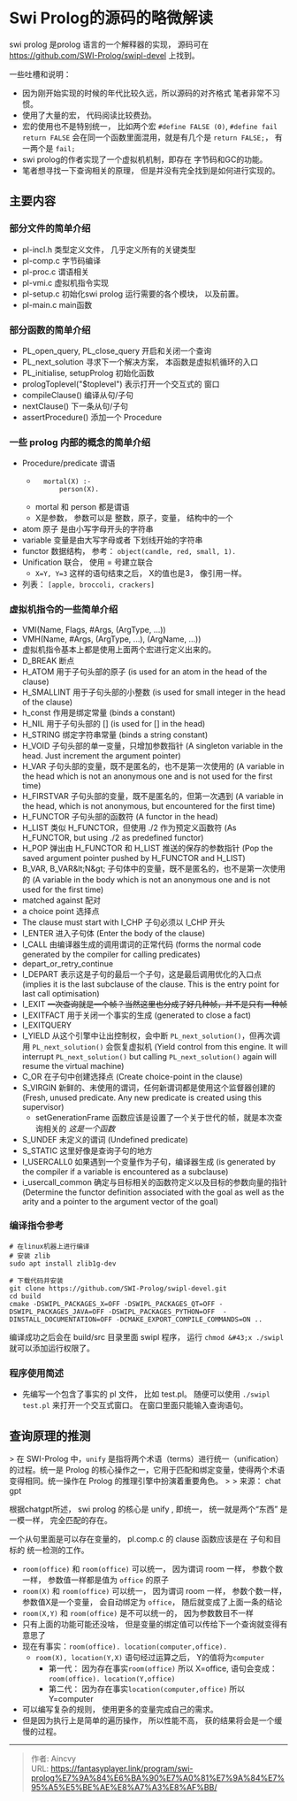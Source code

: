 # Swi Prolog的源码的略微解读


swi prolog 是prolog 语言的一个解释器的实现， 源码可在 https://github.com/SWI-Prolog/swipl-devel 上找到。 

一些吐槽和说明： 
- 因为刚开始实现的时候的年代比较久远，所以源码的对齐格式 笔者非常不习惯。 
- 使用了大量的宏， 代码阅读比较费劲。 
- 宏的使用也不是特别统一， 比如两个宏 `#define FALSE	(0)`, `#define fail			return FALSE`  会在同一个函数里面混用，就是有几个是 `return FALSE;`， 有一两个是 `fail;`  
- swi prolog的作者实现了一个虚拟机机制，即存在 字节码和GC的功能。
- 笔者想寻找一下查询相关的原理， 但是并没有完全找到是如何进行实现的。 


## 主要内容

### 部分文件的简单介绍
- pl-incl.h   类型定义文件， 几乎定义所有的关键类型
- pl-comp.c   字节码编译
- pl-proc.c   谓语相关
- pl-vmi.c    虚拟机指令实现
- pl-setup.c   初始化swi prolog 运行需要的各个模块， 以及前置。 
- pl-main.c   main函数

### 部分函数的简单介绍
- PL_open_query, PL_close_query    开启和关闭一个查询
- PL_next_solution      寻求下一个解决方案，  本函数是虚拟机循环的入口
- PL_initialise, setupProlog    初始化函数
- prologToplevel(&#34;$toplevel&#34;)  表示打开一个交互式的 窗口
- compileClause()      编译从句/子句
- nextClause()     下一条从句/子句
- assertProcedure()    添加一个 Procedure

### 一些 prolog 内部的概念的简单介绍
- Procedure/predicate 谓语
    - ```
        mortal(X) :- 
            person(X).
    - mortal 和 person 都是谓语
    - X是参数，  参数可以是 整数，原子，变量， 结构中的一个
- atom  原子 是由小写字母开头的字符串
- variable  变量是由大写字母或者 下划线开始的字符串
- functor  数据结构， 参考：  `object(candle, red, small, 1).`
- Unification  联合，   使用 = 号建立联合
  - `X=Y, Y=3` 这样的语句结束之后， X的值也是3，   像引用一样。 
- 列表： `[apple, broccoli, crackers]`

### 虚拟机指令的一些简单介绍
- VMI(Name, Flags, #Args, (ArgType, ...))
- VMH(Name, #Args, (ArgType, ...), (ArgName, ...))
- 虚拟机指令基本上都是使用上面两个宏进行定义出来的。 
- D_BREAK    断点
- H_ATOM 用于子句头部的原子 (is used for an atom in the head of the clause)
- H_SMALLINT 用于子句头部的小整数 (is used for small integer in the head of the clause)
- h_const 作用是绑定常量 (binds a constant)
- H_NIL 用于子句头部的 [] (is used for [] in the head)
- H_STRING 绑定字符串常量 (binds a string constant)
- H_VOID 子句头部的单一变量，只增加参数指针 (A singleton variable in the head. Just increment the argument pointer)
- H_VAR 子句头部的变量，既不是匿名的，也不是第一次使用的 (A variable in the head which is not an anonymous one and is not used for the first time)
- H_FIRSTVAR 子句头部的变量，既不是匿名的，但第一次遇到 (A variable in the head, which is not anonymous, but encountered for the first time)
- H_FUNCTOR 子句头部的函数符 (A functor in the head)
- H_LIST 类似 H_FUNCTOR，但使用 ./2 作为预定义函数符 (As H_FUNCTOR, but using ./2 as predefined functor)
- H_POP 弹出由 H_FUNCTOR 和 H_LIST 推送的保存的参数指针 (Pop the saved argument pointer pushed by H_FUNCTOR and H_LIST)
- B_VAR, B_VAR&amp;lt;N&amp;gt; 子句体中的变量，既不是匿名的，也不是第一次使用的 (A variable in the body which is not an anonymous one and is not used for the first time)
- matched against 配对 
- a choice point 选择点 
- The clause must start with I_CHP 子句必须以 I_CHP 开头 
- I_ENTER 进入子句体 (Enter the body of the clause)
- I_CALL 由编译器生成的调用谓词的正常代码 (forms the normal code generated by the compiler for calling predicates)
- depart_or_retry_continue 
- I_DEPART 表示这是子句的最后一个子句，这是最后调用优化的入口点 (implies it is the last subclause of the clause. This is the entry point for last call optimisation)
- I_EXIT ~~一次查询就是一个帧？当然这里也分成了好几种帧，并不是只有一种帧~~
- I_EXITFACT 用于关闭一个事实的生成 (generated to close a fact)
- I_EXITQUERY 
- I_YIELD 从这个引擎中让出控制权，会中断 `PL_next_solution()`，但再次调用 `PL_next_solution()` 会恢复虚拟机 (Yield control from this engine. It will interrupt `PL_next_solution()` but calling `PL_next_solution()` again will resume the virtual machine)
- C_OR 在子句中创建选择点 (Create choice-point in the clause)
- S_VIRGIN 新鲜的、未使用的谓词，任何新谓词都是使用这个监督器创建的 (Fresh, unused predicate. Any new predicate is created using this supervisor)
  - setGenerationFrame 函数应该是设置了一个关于世代的帧，就是本次查询相关的   *这是一个函数*
- S_UNDEF 未定义的谓词 (Undefined predicate)
- S_STATIC 这里好像是查询子句的地方 
- I_USERCALL0 如果遇到一个变量作为子句，编译器生成 (is generated by the compiler if a variable is encountered as a subclause)
- i_usercall_common 确定与目标相关的函数符定义以及目标的参数向量的指针 (Determine the functor definition associated with the goal as well as the arity and a pointer to the argument vector of the goal)

### 编译指令参考
```shell
# 在linux机器上进行编译
# 安装 zlib
sudo apt install zlib1g-dev

# 下载代码并安装
git clone https://github.com/SWI-Prolog/swipl-devel.git
cd build
cmake -DSWIPL_PACKAGES_X=OFF -DSWIPL_PACKAGES_QT=OFF -DSWIPL_PACKAGES_JAVA=OFF -DSWIPL_PACKAGES_PYTHON=OFF  -DINSTALL_DOCUMENTATION=OFF -DCMAKE_EXPORT_COMPILE_COMMANDS=ON ..
```

编译成功之后会在 build/src 目录里面 swipl 程序， 运行 `chmod &#43;x ./swipl`  就可以添加运行权限了。 

### 程序使用简述

- 先编写一个包含了事实的 pl 文件， 比如 test.pl。 随便可以使用 `./swipl test.pl` 来打开一个交互式窗口。  在窗口里面只能输入查询语句。 



## 查询原理的推测

&gt; 在 SWI-Prolog 中，`unify` 是指将两个术语（terms）进行统一（unification）的过程。统一是 Prolog 的核心操作之一，它用于匹配和绑定变量，使得两个术语变得相同。统一操作在 Prolog 的推理引擎中扮演着重要角色。
&gt; 
&gt; 来源： chat gpt


根据chatgpt所述， swi prolog 的核心是 unify , 即统一， 统一就是两个“东西” 是一模一样， 完全匹配的存在。 

一个从句里面是可以存在变量的， pl.comp.c 的 clause 函数应该是在 子句和目标的 统一检测的工作。 

- `room(office)` 和 `room(office)`  可以统一， 因为谓词 room 一样， 参数个数一样， 参数值一样都是值为 `office` 的原子
- `room(X)` 和 `room(office)` 可以统一， 因为谓词 room 一样， 参数个数一样， 参数值X是一个变量， 会自动绑定为 `office`， 随后就变成了上面一条的结论
- `room(X,Y)` 和 `room(office)` 是不可以统一的， 因为参数数目不一样
- 只有上面的功能可能还没啥， 但是变量的绑定值可以传给下一个查询就变得有意思了
- 现在有事实：`room(office). location(computer,office).`
  - `room(X), location(Y,X)`  语句经过运算之后， Y的值将为`computer` 
    - 第一代：  因为存在事实`room(office)` 所以 X=office, 语句会变成： `room(office). location(Y,office)`
    - 第二代：  因为存在事实`location(computer,office)` 所以 Y=computer 
- 可以编写复杂的规则， 使用更多的变量完成自己的需求。  
- 但是因为执行上是简单的遍历操作， 所以性能不高，  获的结果将会是一个缓慢的过程。 



---

> 作者: Aincvy  
> URL: https://fantasyplayer.link/program/swi-prolog%E7%9A%84%E6%BA%90%E7%A0%81%E7%9A%84%E7%95%A5%E5%BE%AE%E8%A7%A3%E8%AF%BB/  

